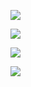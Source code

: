 ![](https://s2.loli.net/2023/11/27/WvJTIKg8QxF2uSa.jpg)

![](https://s2.loli.net/2023/12/06/dkHhxryuKvf8EJP.jpg)

![](https://s2.loli.net/2023/12/07/mnI2XM5tfkq1VE8.jpg)

![](https://s2.loli.net/2023/12/07/gVNYcplwFUmQ6GI.jpg)